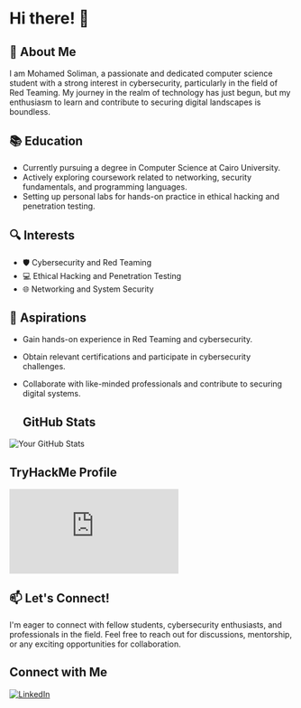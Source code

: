 # Hi there! 👋

## 🌟 About Me
I am Mohamed Soliman, a passionate and dedicated computer science student with a strong interest in cybersecurity, particularly in the field of Red Teaming. My journey in the realm of technology has just begun, but my enthusiasm to learn and contribute to securing digital landscapes is boundless.

## 📚 Education
- Currently pursuing a degree in Computer Science at Cairo University.
- Actively exploring coursework related to networking, security fundamentals, and programming languages.
- Setting up personal labs for hands-on practice in ethical hacking and penetration testing.

## 🔍 Interests
- 🛡️ Cybersecurity and Red Teaming
- 💻 Ethical Hacking and Penetration Testing
- 🌐 Networking and System Security

## 🚀 Aspirations
- Gain hands-on experience in Red Teaming and cybersecurity.
- Obtain relevant certifications and participate in cybersecurity challenges.
- Collaborate with like-minded professionals and contribute to securing digital systems.

  ## GitHub Stats
![Your GitHub Stats](https://github-readme-stats.vercel.app/api?username=Mohamednasser-0&show_icons=true&theme=radical)

## TryHackMe Profile
<iframe src="https://tryhackme.com/api/v2/badges/public-profile?userPublicId=1322680" style='border:none;'></iframe>

## 📫 Let's Connect!
I'm eager to connect with fellow students, cybersecurity enthusiasts, and professionals in the field. Feel free to reach out for discussions, mentorship, or any exciting opportunities for collaboration.

## Connect with Me
[![LinkedIn](https://img.shields.io/badge/LinkedIn-Mohamed_soliman-blue)](https://www.linkedin.com/in/mohamed-soliman-🇵🇸-00202324b)

